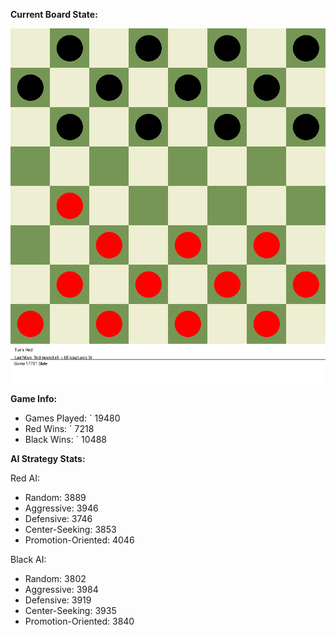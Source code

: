
**Current Board State:**  
<!-- START_GIF -->
![Checkers Game](./checkers_game.gif)
<!-- END_GIF -->

**Game Info:**  
- Games Played: `<!-- GAMES_PLAYED --> 19480
- Red Wins: `<!-- RED_WINS --> 7218
- Black Wins: `<!-- BLACK_WINS --> 10488

<!-- AI_STATS -->
**AI Strategy Stats:**

Red AI:
- Random: 3889
- Aggressive: 3946
- Defensive: 3746
- Center-Seeking: 3853
- Promotion-Oriented: 4046

Black AI:
- Random: 3802
- Aggressive: 3984
- Defensive: 3919
- Center-Seeking: 3935
- Promotion-Oriented: 3840
